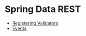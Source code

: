 # Spring Data REST

* [Registering Validators]
* [Events]

[Registering Validators]: https://docs.spring.io/spring-data/rest/docs/3.1.4.RELEASE/reference/html/#_assigning_validators_manually
[Events]: https://docs.spring.io/spring-data/rest/docs/3.1.4.RELEASE/reference/html/#events
